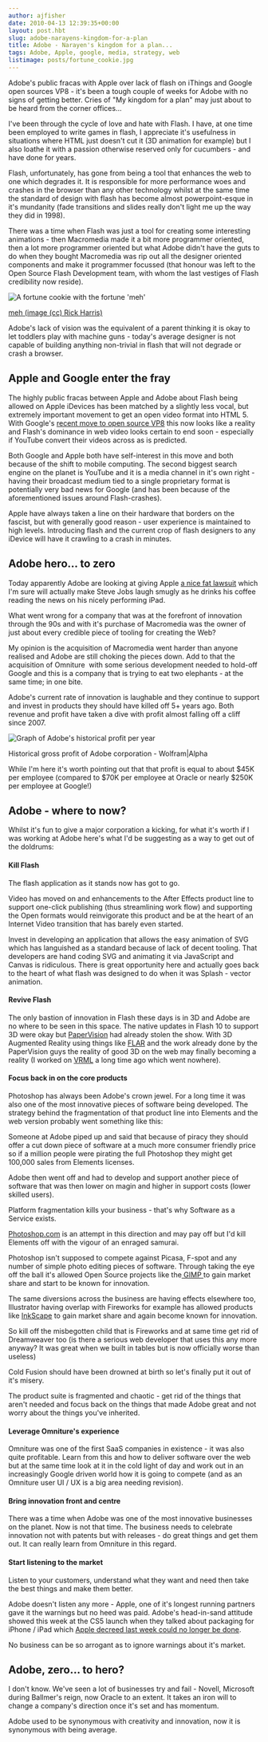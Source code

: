 ```yaml
---
author: ajfisher
date: 2010-04-13 12:39:35+00:00
layout: post.hbt
slug: adobe-narayens-kingdom-for-a-plan
title: Adobe - Narayen's kingdom for a plan...
tags: Adobe, Apple, google, media, strategy, web
listimage: posts/fortune_cookie.jpg
---
```


Adobe's public fracas with Apple over lack of flash on iThings and Google open sources VP8 - it's been a tough couple of weeks for Adobe with no signs of getting better. Cries of "My kingdom for a plan" may just about to be heard from the corner offices...

I've been through the cycle of love and hate with Flash. I have, at one time been employed to write games in flash, I appreciate it's usefulness in situations where HTML just doesn't cut it (3D animation for example) but I also loathe it with a passion otherwise reserved only for cucumbers - and have done for years.

Flash, unfortunately, has gone from being a tool that enhances the web to one which degrades it. It is responsible for more performance woes and crashes in the browser than any other technology whilst at the same time the standard of design with flash has become almost powerpoint-esque in it's mundanity (fade transitions and slides really don't light me up the way they did in 1998).

There was a time when Flash was just a tool for creating some interesting animations - then Macromedia made it a bit more programmer oriented, then a lot more programmer oriented but what Adobe didn't have the guts to do when they bought Macromedia was rip out all the designer oriented components and make it programmer focussed (that honour was left to the Open Source Flash Development team, with whom the last vestiges of Flash credibility now reside).

![A fortune cookie with the fortune 'meh'](../../img/posts/fortune_cookie.jpg)

<p class="caption"><a href="http://www.flickr.com/photos/rickharris/430890004">meh
(image (cc) Rick Harris)</a></p>

Adobe's lack of vision was the equivalent of a parent thinking it is okay to let toddlers play with machine guns - today's average designer is not capable of building anything non-trivial in flash that will not degrade or crash a browser.

## Apple and Google enter the fray

The highly public fracas between Apple and Adobe about Flash being allowed on Apple iDevices has been matched by a slightly less vocal, but extremely important movement to get an open video format into HTML 5. With Google's [recent move to open source VP8](http://newteevee.com/2010/04/12/google-to-open-source-vp8-for-html5-video/) this now looks like a reality and Flash's dominance in web video looks certain to end soon - especially if YouTube convert their videos across as is predicted.

Both Google and Apple both have self-interest in this move and both because of the shift to mobile computing. The second biggest search engine on the planet is YouTube and it is a media channel in it's own right - having their broadcast medium tied to a single proprietary format is potentially very bad news for Google (and has been because of the aforementioned issues around Flash-crashes).

Apple have always taken a line on their hardware that borders on the fascist, but with generally good reason - user experience is maintained to high levels. Introducing flash and the current crop of flash designers to any iDevice will have it crawling to a crash in minutes.

## Adobe hero... to zero

Today apparently Adobe are looking at giving Apple [a nice fat lawsuit](http://www.itworld.com/legal/104320/adobe-vs-apple-going-get-uglier) which I'm sure will actually make Steve Jobs laugh smugly as he drinks his coffee reading the news on his nicely performing iPad.

What went wrong for a company that was at the forefront of innovation through the 90s and with it's purchase of Macromedia was the owner of just about every credible piece of tooling for creating the Web?

My opinion is the acquisition of Macromedia went harder than anyone realised and Adobe are still choking the pieces down. Add to that the acquisition of Omniture  with some serious development needed to hold-off Google and this is a company that is trying to eat two elephants - at the same time; in one bite.

Adobe's current rate of innovation is laughable and they continue to support and invest in products they should have killed off 5+ years ago. Both revenue and profit have taken a dive with profit almost falling off a cliff since 2007.

![Graph of Adobe's historical profit per year](../../img/posts/shares_adobe.png)

<p class="caption">Historical gross profit of Adobe corporation - Wolfram|Alpha</p>

While I'm here it's worth pointing out that that profit is equal to about $45K per employee (compared to $70K per employee at Oracle or nearly $250K per employee at Google!)

## Adobe - where to now?

Whilst it's fun to give a major corporation a kicking, for what it's worth if I was working at Adobe here's what I'd be suggesting as a way to get out of the doldrums:

#### Kill Flash

The flash application as it stands now has got to go.

Video has moved on and enhancements to the After Effects product line to support one-click publishing (thus streamlining work flow) and supporting the Open formats would reinvigorate this product and be at the heart of an Internet Video transition that has barely even started.

Invest in developing an application that allows the easy animation of SVG which has languished as a standard because of lack of decent tooling. That developers are hand coding SVG and animating it via JavaScript and Canvas is ridiculous. There is great opportunity here and actually goes back to the heart of what flash was designed to do when it was Splash - vector animation.

#### Revive Flash

The only bastion of innovation in Flash these days is in 3D and Adobe are no where to be seen in this space. The native updates in Flash 10 to support 3D were okay but [PaperVision](http://www.papervision3d.org/) had already stolen the show. With 3D Augmented Reality using things like [FLAR](http://www.libspark.org/wiki/saqoosha/FLARToolKit/en) and the work already done by the PaperVision guys the reality of good 3D on the web may finally becoming a reality (I worked on [VRML](http://en.wikipedia.org/wiki/VRML) a long time ago which went nowhere).

#### Focus back in on the core products

Photoshop has always been Adobe's crown jewel. For a long time it was also one of the most innovative pieces of software being developed. The strategy behind the fragmentation of that product line into Elements and the web version probably went something like this:

Someone at Adobe piped up and said that because of piracy they should offer a cut down piece of software at a much more consumer friendly price so if a million people were pirating the full Photoshop they might get 100,000 sales from Elements licenses.

Adobe then went off and had to develop and support another piece of software that was then lower on magin and higher in support costs (lower skilled users).

Platform fragmentation kills your business - that's why Software as a Service exists.

[Photoshop.com](http://www.photoshop.com) is an attempt in this direction and may pay off but I'd kill Elements off with the vigour of an enraged samurai.

Photoshop isn't supposed to compete against Picasa, F-spot and any number of simple photo editing pieces of software. Through taking the eye off the ball it's allowed Open Source projects like the[ GIMP ](http://www.gimp.org/)to gain market share and start to be known for innovation.

The same diversions across the business are having effects elsewhere too, Illustrator having overlap with Fireworks for example has allowed products like [InkScape](http://www.inkscape.org/) to gain market share and again become known for innovation.

So kill off the misbegotten child that is Fireworks and at same time get rid of Dreamweaver too (is there a serious web developer that uses this any more anyway? It was great when we built in tables but is now officially worse than useless)

Cold Fusion should have been drowned at birth so let's finally put it out of it's misery.

The product suite is fragmented and chaotic - get rid of the things that aren't needed and focus back on the things that made Adobe great and not worry about the things you've inherited.

#### Leverage Omniture's experience

Omniture was one of the first SaaS companies in existence - it was also quite profitable. Learn from this and how to deliver software over the web but at the same time look at it in the cold light of day and work out in an increasingly Google driven world how it is going to compete (and as an Omniture user UI / UX is a big area needing revision).

#### Bring innovation front and centre

There was a time when Adobe was one of the most innovative businesses on the planet. Now is not that time. The business needs to celebrate innovation not with patents but with releases - do great things and get them out. It can really learn from Omniture in this regard.

#### Start listening to the market

Listen to your customers, understand what they want and need then take the best things and make them better.

Adobe doesn't listen any more - Apple, one of it's longest running partners gave it the warnings but no heed was paid. Adobe's head-in-sand attitude showed this week at the CS5 launch when they talked about packaging for iPhone / iPad which [Apple decreed last week could no longer be done](http://techcrunch.com/2010/04/08/adobe-flash-apple-sdk/).

No business can be so arrogant as to ignore warnings about it's market.

## Adobe, zero... to hero?

I don't know. We've seen a lot of businesses try and fail - Novell, Microsoft during Ballmer's reign, now Oracle to an extent. It takes an iron will to change a company's direction once it's set and has momentum.

Adobe used to be synonymous with creativity and innovation, now it is synonymous with being average.

